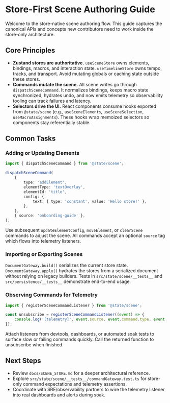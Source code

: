 # Store-First Scene Authoring Guide

Welcome to the store-native scene authoring flow. This guide captures the canonical APIs and concepts new contributors need to work inside the store-only architecture.

## Core Principles
- **Zustand stores are authoritative.** `useSceneStore` owns elements, bindings, macros, and interaction state. `useTimelineStore` owns tempo, tracks, and transport. Avoid mutating globals or caching state outside these stores.
- **Commands mutate the scene.** All scene writes go through `dispatchSceneCommand`. It normalizes bindings, keeps macro state synchronized, hydrates undo, and now emits telemetry so observability tooling can track failures and latency.
- **Selectors drive the UI.** React components consume hooks exported from `@state/scene` (e.g., `useSceneElements`, `useSceneSelection`, `useMacroAssignments`). These hooks wrap memoized selectors so components stay referentially stable.

## Common Tasks
### Adding or Updating Elements
```ts
import { dispatchSceneCommand } from '@state/scene';

dispatchSceneCommand(
    {
        type: 'addElement',
        elementType: 'textOverlay',
        elementId: 'title',
        config: {
            text: { type: 'constant', value: 'Hello store!' },
        },
    },
    { source: 'onboarding-guide' },
);
```
Use subsequent `updateElementConfig`, `moveElement`, or `clearScene` commands to adjust the scene. All commands accept an optional `source` tag which flows into telemetry listeners.

### Importing or Exporting Scenes
`DocumentGateway.build()` serializes the current store state. `DocumentGateway.apply()` hydrates the stores from a serialized document without relying on legacy builders. Tests in `src/state/scene/__tests__` and `src/persistence/__tests__` demonstrate end-to-end usage.

### Observing Commands for Telemetry
```ts
import { registerSceneCommandListener } from '@state/scene';

const unsubscribe = registerSceneCommandListener((event) => {
    console.log('[telemetry]', event.source, event.command.type, event.durationMs);
});
```
Attach listeners from devtools, dashboards, or automated soak tests to surface slow or failing commands quickly. Call the returned function to unsubscribe when finished.

## Next Steps
- Review `docs/SCENE_STORE.md` for a deeper architectural reference.
- Explore `src/state/scene/__tests__/commandGateway.test.ts` for store-only command expectations and telemetry assertions.
- Coordinate with SRE/observability partners to wire the telemetry listener into real dashboards and alerts during soak.
